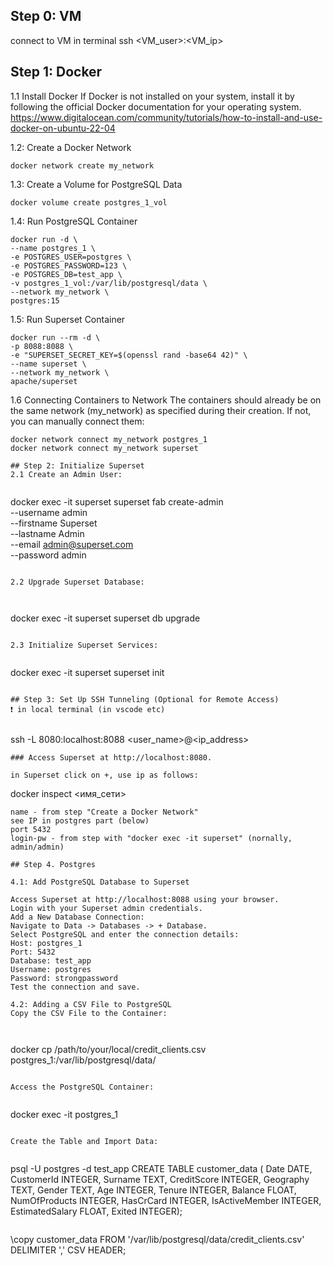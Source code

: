 ## Step 0: VM
connect to VM in terminal 
ssh <VM_user>:<VM_ip>

## Step 1: Docker

1.1 Install Docker
If Docker is not installed on your system, install it by following the official Docker documentation for your operating system.
https://www.digitalocean.com/community/tutorials/how-to-install-and-use-docker-on-ubuntu-22-04

1.2: Create a Docker Network
 
```
docker network create my_network
```

1.3: Create a Volume for PostgreSQL Data
 
```
docker volume create postgres_1_vol
``` 

1.4: Run PostgreSQL Container
 
```
docker run -d \
--name postgres_1 \
-e POSTGRES_USER=postgres \
-e POSTGRES_PASSWORD=123 \
-e POSTGRES_DB=test_app \
-v postgres_1_vol:/var/lib/postgresql/data \
--network my_network \
postgres:15
```

1.5: Run Superset Container
 
```
docker run --rm -d \
-p 8088:8088 \
-e "SUPERSET_SECRET_KEY=$(openssl rand -base64 42)" \
--name superset \
--network my_network \
apache/superset
```

1.6 Connecting Containers to Network
The containers should already be on the same network (my_network) as specified during their creation. If not, you can manually connect them:
 
```
docker network connect my_network postgres_1
docker network connect my_network superset

## Step 2: Initialize Superset
2.1 Create an Admin User:
 
```
docker exec -it superset superset fab create-admin \
--username admin \
--firstname Superset \
--lastname Admin \
--email admin@superset.com \
--password admin
```

2.2 Upgrade Superset Database:

 
```
docker exec -it superset superset db upgrade
```

2.3 Initialize Superset Services:
 
```
docker exec -it superset superset init
```

## Step 3: Set Up SSH Tunneling (Optional for Remote Access)
❗️ in local terminal (in vscode etc)
 
```
ssh -L 8080:localhost:8088 <user_name>@<ip_address>
```
### Access Superset at http://localhost:8080.

in Superset click on +, use ip as follows:
```
docker inspect <имя_сети>
```
name - from step "Create a Docker Network"
see IP in postgres part (below)
port 5432 
login-pw - from step with "docker exec -it superset" (nornally, admin/admin)

## Step 4. Postgres

4.1: Add PostgreSQL Database to Superset

Access Superset at http://localhost:8088 using your browser.
Login with your Superset admin credentials.
Add a New Database Connection:
Navigate to Data -> Databases -> + Database.
Select PostgreSQL and enter the connection details:
Host: postgres_1
Port: 5432
Database: test_app
Username: postgres
Password: strongpassword
Test the connection and save.

4.2: Adding a CSV File to PostgreSQL
Copy the CSV File to the Container:

 
```
docker cp /path/to/your/local/credit_clients.csv postgres_1:/var/lib/postgresql/data/
```

Access the PostgreSQL Container:
 
```
docker exec -it postgres_1  
```

Create the Table and Import Data:
 
```
psql -U postgres -d test_app
CREATE TABLE customer_data (
Date DATE,
CustomerId INTEGER,
Surname TEXT,
CreditScore INTEGER,
Geography TEXT,
Gender TEXT,
Age INTEGER,
Tenure INTEGER,
Balance FLOAT,
NumOfProducts INTEGER,
HasCrCard INTEGER,
IsActiveMember INTEGER,
EstimatedSalary FLOAT,
Exited INTEGER);
```
```
\copy customer_data FROM '/var/lib/postgresql/data/credit_clients.csv' DELIMITER ',' CSV HEADER;
```


```

